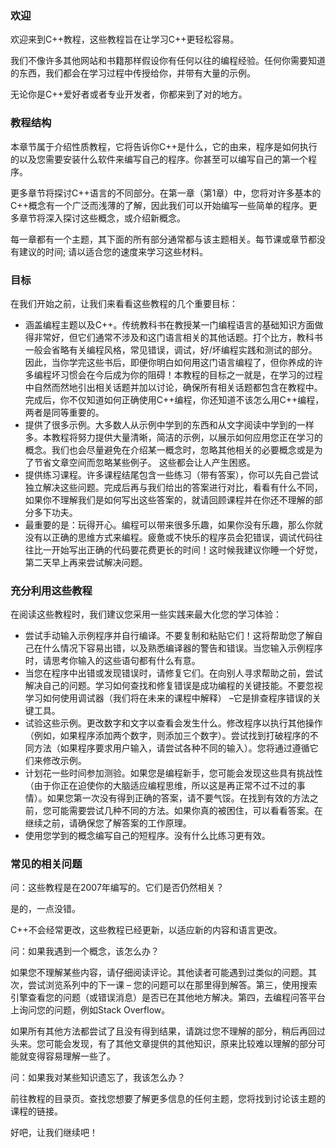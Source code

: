 ### 欢迎

欢迎来到C++教程，这些教程旨在让学习C++更轻松容易。

我们不像许多其他网站和书籍那样假设你有任何以往的编程经验。任何你需要知道的东西，我们都会在学习过程中传授给你，并带有大量的示例。

无论你是C++爱好者或者专业开发者，你都来到了对的地方。

### 教程结构

本章节属于介绍性质教程，它将告诉你C++是什么，它的由来，程序是如何执行的以及您需要安装什么软件来编写自己的程序。你甚至可以编写自己的第一个程序。

更多章节将探讨C++语言的不同部分。在第一章（第1章）中，您将对许多基本的C++概念有一个广泛而浅薄的了解，因此我们可以开始编写一些简单的程序。更多章节将深入探讨这些概念，或介绍新概念。

每一章都有一个主题，其下面的所有部分通常都与该主题相关。每节课或章节都没有建议的时间; 请以适合您的速度来学习这些材料。

### 目标

在我们开始之前，让我们来看看这些教程的几个重要目标：

- 涵盖编程主题以及C++。传统教科书在教授某一门编程语言的基础知识方面做得非常好，但它们通常不涉及和这门语言相关的其他话题。打个比方，教科书一般会省略有关编程风格，常见错误，调试，好/坏编程实践和测试的部分。因此，当你学完这些书后，即便你明白如何用这门语言编程了，但你养成的许多编程坏习惯会在今后成为你的阻碍！本教程的目标之一就是，在学习的过程中自然而然地引出相关话题并加以讨论，确保所有相关话题都包含在教程中。完成后，你不仅知道如何正确使用C++编程，你还知道不该怎么用C++编程，两者是同等重要的。
- 提供了很多示例。大多数人从示例中学到的东西和从文字阅读中学到的一样多。本教程将努力提供大量清晰，简洁的示例，以展示如何应用您正在学习的概念。我们也会尽量避免在介绍某一概念时，忽略其他相关的必要概念或是为了节省文章空间而忽略某些例子。 这些都会让人产生困惑。
- 提供练习课程。许多课程结尾包含一些练习（带有答案），你可以先自己尝试独立解决这些问题。完成后再与我们给出的答案进行对比，看看有什么不同，如果你不理解我们是如何写出这些答案的，就请回顾课程并在你还不理解的部分多下功夫。
- 最重要的是：玩得开心。编程可以带来很多乐趣，如果你没有乐趣，那么你就没有以正确的思维方式来编程。疲惫或不快乐的程序员会犯错误，调试代码往往比一开始写出正确的代码要花费更长的时间！这时候我建议你睡一个好觉，第二天早上再来尝试解决问题。

### 充分利用这些教程

在阅读这些教程时，我们建议您采用一些实践来最大化您的学习体验：

- 尝试手动输入示例程序并自行编译。不要复制和粘贴它们！这将帮助您了解自己在什么情况下容易出错，以及熟悉编译器的警告和错误。当您输入示例程序时，请思考你输入的这些语句都有什么有意。
- 当您在程序中出错或发现错误时，请修复它们。在向别人寻求帮助之前，尝试解决自己的问题。学习如何查找和修复错误是成功编程的关键技能。不要忽视学习如何使用调试器（我们将在未来的课程中解释） –它是排查程序错误的关键工具。
- 试验这些示例。更改数字和文字以查看会发生什么。修改程序以执行其他操作（例如，如果程序添加两个数字，则添加三个数字）。尝试找到打破程序的不同方法（如果程序要求用户输入，请尝试各种不同的输入）。您将通过遵循它们来修改示例。
- 计划花一些时间参加测验。如果您是编程新手，您可能会发现这些具有挑战性（由于你正在迫使你的大脑适应编程思维，所以这是再正常不过不过的事情）。如果您第一次没有得到正确的答案，请不要气馁。在找到有效的方法之前，您可能需要尝试几种不同的方法。如果你真的被困住，可以看看答案。在继续之前，请确保您了解答案的工作原理。
- 使用您学到的概念编写自己的短程序。没有什么比练习更有效。

### 常见的相关问题

问：这些教程是在2007年编写的。它们是否仍然相关？

是的，一点没错。

C++不会经常更改，这些教程已经更新，以适应新的内容和语言更改。

问：如果我遇到一个概念，该怎么办？

如果您不理解某些内容，请仔细阅读评论。其他读者可能遇到过类似的问题。其次，尝试浏览系列中的下一课 –  您的问题可以在那里得到解答。第三，使用搜索引擎查看您的问题（或错误消息）是否已在其他地方解决。第四，去编程问答平台上询问您的问题，例如Stack Overflow。

如果所有其他方法都尝试了且没有得到结果，请跳过您不理解的部分，稍后再回过头来。您可能会发现，有了其他文章提供的其他知识，原来比较难以理解的部分可能就变得容易理解一些了。

问：如果我对某些知识遗忘了，我该怎么办？

前往教程的目录页。查找您想要了解更多信息的任何主题，您将找到讨论该主题的课程的链接。

好吧，让我们继续吧！